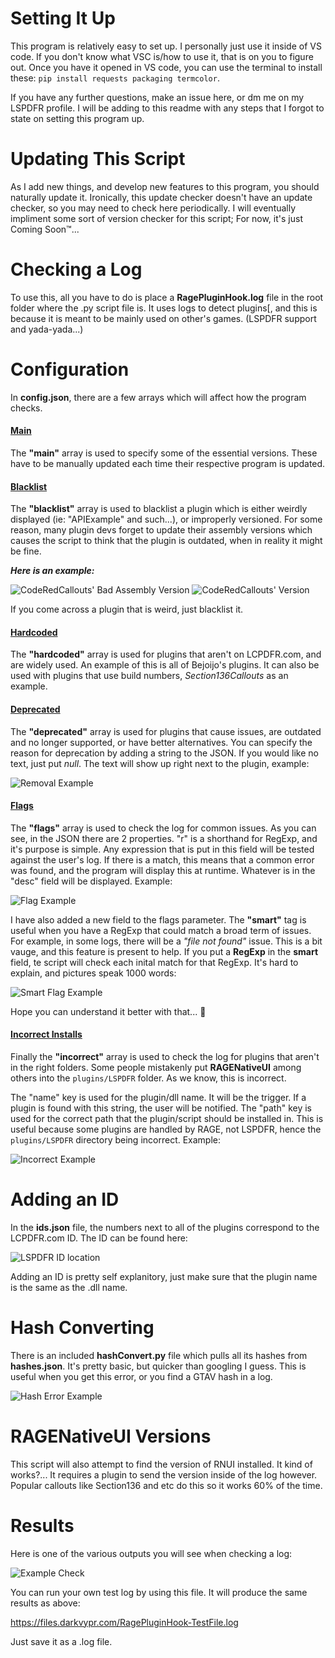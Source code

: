 # Setting It Up

This program is relatively easy to set up. I personally just use it inside of VS code. If you don't know what VSC is/how to use it, that is on you to figure out. Once you have it opened in VS code, you can use the terminal to install these: `pip install requests packaging termcolor`.

If you have any further questions, make an issue here, or dm me on my LSPDFR profile. I will be adding to this readme with any steps that I forgot to state on setting this program up.

# Updating This Script

As I add new things, and develop new features to this program, you should naturally update it. Ironically, this update checker doesn't have an update checker, so you may need to check here periodically. I will eventually impliment some sort of version checker for this script; For now, it's just Coming Soon™...

# Checking a Log

To use this, all you have to do is place a **RagePluginHook.log** file in the root folder where the .py script file is. It uses logs to detect plugins[, and this is because it is meant to be mainly used on other's games. (LSPDFR support and yada-yada...)

# Configuration

In **config.json**, there are a few arrays which will affect how the program checks.

<h4><ins>Main</ins></h4>

The **"main"** array is used to specify some of the essential versions. These have to be manually updated each time their respective program is updated.

<h4><ins>Blacklist</ins></h4>

The **"blacklist"** array is used to blacklist a plugin which is either weirdly displayed (ie: "APIExample" and such...), or improperly versioned. For some reason, many plugin devs forget to update their assembly versions which causes the script to think that the plugin is outdated, when in reality it might be fine.

***Here is an example:***

![CodeRedCallouts' Bad Assembly Version](https://i.darkvypr.com/badplugin1.jpg)
![CodeRedCallouts' Version](https://i.darkvypr.com/badplugin2.jpg)

If you come across a plugin that is weird, just blacklist it.

<h4><ins>Hardcoded</ins></h4>

The **"hardcoded"** array is used for plugins that aren't on LCPDFR.com, and are widely used. An example of this is all of Bejoijo's plugins. It can also be used with plugins that use build numbers, *Section136Callouts* as an example.

<h4><ins>Deprecated</ins></h4>

The **"deprecated"** array is used for plugins that cause issues, are outdated and no longer supported, or have better alternatives. You can specify the reason for deprecation by adding a string to the JSON. If you would like no text, just put *null*. The text will show up right next to the plugin, example:

![Removal Example](https://i.darkvypr.com/removal-ex.jpg)

<h4><ins>Flags</ins></h4>

The **"flags"** array is used to check the log for common issues. As you can see, in the JSON there are 2 properties. "r" is a shorthand for RegExp, and it's purpose is simple. Any expression that is put in this field will be tested against the user's log. If there is a match, this means that a common error was found, and the program will display this at runtime. Whatever is in the "desc" field will be displayed. Example:

![Flag Example](https://i.darkvypr.com/flag-example.jpg)

I have also added a new field to the flags parameter. The **"smart"** tag is useful when you have a RegExp that could match a broad term of issues. For example, in some logs, there will be a *"file not found"* issue. This is a bit vauge, and this feature is present to help. If you put a **RegExp** in the **smart** field, te script will check each inital match for that RegExp. It's hard to explain, and pictures speak 1000 words:

![Smart Flag Example](https://i.darkvypr.com/smart-flags.jpg)

Hope you can understand it better with that... 🤒

<h4><ins>Incorrect Installs</ins></h4>

Finally the **"incorrect"** array is used to check the log for plugins that aren't in the right folders. Some people mistakenly put **RAGENativeUI** among others into the `plugins/LSPDFR` folder. As we know, this is incorrect.

The "name" key is used for the plugin/dll name. It will be the trigger. If a plugin is found with this string, the user will be notified. The "path" key is used for the correct path that the plugin/script should be installed in. This is useful because some plugins are handled by RAGE, not LSPDFR, hence the `plugins/LSPDFR` directory being incorrect. Example:


![Incorrect Example](https://i.darkvypr.com/incorrect-example.jpg)

# Adding an ID

In the **ids.json** file, the numbers next to all of the plugins correspond to the LCPDFR.com ID. The ID can be found here:

![LSPDFR ID location](https://i.darkvypr.com/lspdfr-id.jpeg)

Adding an ID is pretty self explanitory, just make sure that the plugin name is the same as the .dll name.

# Hash Converting

There is an included **hashConvert.py** file which pulls all its hashes from **hashes.json**. It's pretty basic, but quicker than googling I guess. This is useful when you get this error, or you find a GTAV hash in a log.

![Hash Error Example](https://i.darkvypr.com/hash-example.jpg)

# RAGENativeUI Versions

This script will also attempt to find the version of RNUI installed. It kind of works?... It requires a plugin to send the version inside of the log however. Popular callouts like Section136 and etc do this so it works 60% of the time.

# Results

Here is one of the various outputs you will see when checking a log:

![Example Check](https://i.darkvypr.com/test-check.jpg)

You can run your own test log by using this file. It will produce the same results as above:

https://files.darkvypr.com/RagePluginHook-TestFile.log

Just save it as a .log file.
